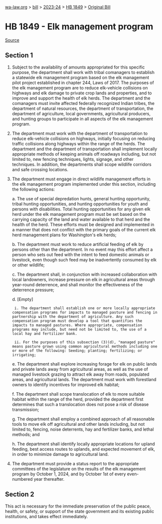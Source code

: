 [wa-law.org](/) > [bill](/bill/) > [2023-24](/bill/2023-24/) > [HB 1849](/bill/2023-24/hb/1849/) > [Original Bill](/bill/2023-24/hb/1849/1/)

# HB 1849 - Elk management program

[Source](http://lawfilesext.leg.wa.gov/biennium/2023-24/Pdf/Bills/House%20Bills/1849.pdf)

## Section 1
1. Subject to the availability of amounts appropriated for this specific purpose, the department shall work with tribal comanagers to establish a statewide elk management program based on the elk management pilot project established in chapter 244, Laws of 2017. The purposes of the elk management program are to reduce elk-vehicle collisions on highways and elk damage to private crop lands and properties, and to improve and support the health of elk herds. The department and the comanagers must invite affected federally recognized Indian tribes, the department of natural resources, the department of transportation, the department of agriculture, local governments, agricultural producers, and hunting groups to participate in all aspects of the elk management program.

2. The department must work with the department of transportation to reduce elk-vehicle collisions on highways, initially focusing on reducing traffic collisions along highways within the range of the herds. The department and the department of transportation shall implement locally appropriate methods of keeping animals off roadways including, but not limited to, new fencing techniques, lights, signage, and other techniques. In addition, the departments shall scope wildlife corridors and safe crossing locations.

3. The department must engage in direct wildlife management efforts in the elk management program implemented under this section, including the following actions:

    a. The use of special depredation hunts, general hunting opportunity, tribal hunting opportunities, and hunting opportunities for youth and persons with disabilities. Total hunting opportunities for any given elk herd under the elk management program must be set based on the carrying capacity of the land and water available to that herd and the health of the herd. These efforts must be designed and implemented in a manner that does not conflict with the primary goals of the current elk herd management plans for Washington's elk herds;

    b. The department must work to reduce artificial feeding of elk by persons other than the department. In no event may this effort affect a person who sets out feed with the intent to feed domestic animals or livestock, even though such feed may be inadvertently consumed by elk or other wildlife;

    c. The department shall, in conjunction with increased collaboration with local landowners, increase pressure on elk in agricultural areas through year-round deterrence, and shall monitor the effectiveness of the deterrence pressure;

    d. [Empty]

        i. The department shall establish one or more locally appropriate compensation programs for impacts to managed pasture and fencing in partnership with the department of agriculture. Any such compensation program must develop a tool that quantifies the impacts to managed pastures. Where appropriate, compensation programs may include, but need not be limited to, the use of a local hay and fertilizer bank.

        ii. For the purposes of this subsection (3)(d), "managed pasture" means pasture grown using common agricultural methods including one or more of the following: Seeding; planting; fertilizing; or irrigating;

    e. The department shall explore increasing forage for elk on public lands and private lands away from agricultural areas, as well as the use of managed livestock grazing to attract elk away from roads, populated areas, and agricultural lands. The department must work with forestland owners to identify incentives for improved elk habitat;

    f. The department shall scope translocation of elk to more suitable habitat within the range of the herd, provided the department first determines that such a translocation does not pose a risk of disease transmission;

    g. The department shall employ a combined approach of all reasonable tools to move elk off agricultural and other lands including, but not limited to, fencing, noise deterrents, hay and fertilizer banks, and lethal methods; and

    h. The department shall identify locally appropriate locations for upland feeding, best access routes to uplands, and expected movement of elk, in order to minimize damage to agricultural land.

4. The department must provide a status report to the appropriate committees of the legislature on the results of the elk management program by October 1, 2024, and by October 1st of every even-numbered year thereafter.

## Section 2
This act is necessary for the immediate preservation of the public peace, health, or safety, or support of the state government and its existing public institutions, and takes effect immediately.
